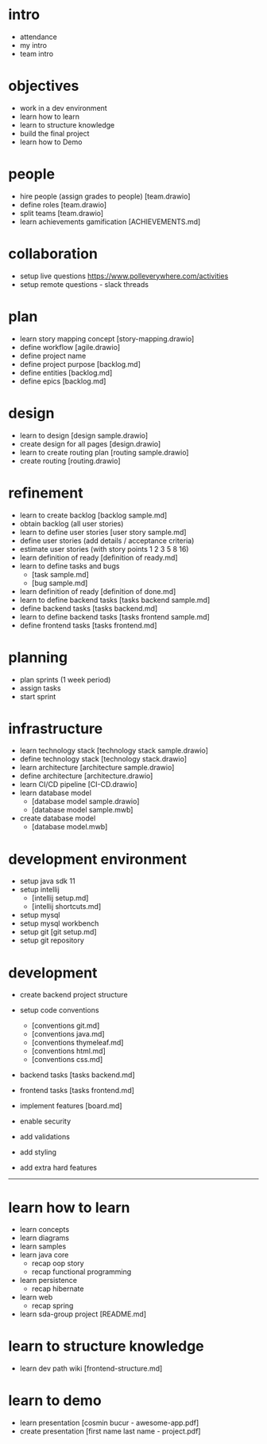 # intro

- attendance
- my intro
- team intro

# objectives

- work in a dev environment
- learn how to learn
- learn to structure knowledge
- build the final project
- learn how to Demo

# people

- hire people (assign grades to people) [team.drawio]
- define roles [team.drawio]
- split teams [team.drawio]
- learn achievements gamification [ACHIEVEMENTS.md]

# collaboration

- setup live questions https://www.polleverywhere.com/activities
- setup remote questions - slack threads

# plan

- learn story mapping concept [story-mapping.drawio]
- define workflow [agile.drawio]
- define project name
- define project purpose [backlog.md]
- define entities [backlog.md]
- define epics [backlog.md]

# design

- learn to design [design sample.drawio]
- create design for all pages [design.drawio]
- learn to create routing plan [routing sample.drawio]
- create routing [routing.drawio]

# refinement

- learn to create backlog [backlog sample.md]
- obtain backlog (all user stories)
- learn to define user stories [user story sample.md]
- define user stories (add details / acceptance criteria)
- estimate user stories (with story points 1 2 3 5 8 16)
- learn definition of ready [definition of ready.md]
- learn to define tasks and bugs
  - [task sample.md]
  - [bug sample.md]
- learn definition of ready [definition of done.md]
- learn to define backend tasks [tasks backend sample.md]
- define backend tasks [tasks backend.md]
- learn to define backend tasks [tasks frontend sample.md]
- define frontend tasks [tasks frontend.md]

# planning

- plan sprints (1 week period)
- assign tasks
- start sprint

# infrastructure

- learn technology stack [technology stack sample.drawio]
- define technology stack [technology stack.drawio]
- learn architecture [architecture sample.drawio]
- define architecture [architecture.drawio]
- learn CI/CD pipeline [CI-CD.drawio]
- learn database model
  - [database model sample.drawio]
  - [database model sample.mwb]
- create database model
  - [database model.mwb]

# development environment

- setup java sdk 11
- setup intellij
  - [intellij setup.md]
  - [intellij shortcuts.md]
- setup mysql
- setup mysql workbench
- setup git [git setup.md]
- setup git repository

# development

- create backend project structure
- setup code conventions
  - [conventions git.md]
  - [conventions java.md]
  - [conventions thymeleaf.md]
  - [conventions html.md]
  - [conventions css.md]

- backend tasks [tasks backend.md]
- frontend tasks [tasks frontend.md]
- implement features [board.md]
- enable security
- add validations
- add styling
- add extra hard features

---

# learn how to learn

- learn concepts
- learn diagrams
- learn samples
- learn java core
  - recap oop story
  - recap functional programming
- learn persistence
  - recap hibernate
- learn web
  - recap spring
- learn sda-group project [README.md]

# learn to structure knowledge

- learn dev path wiki [frontend-structure.md]

# learn to demo

- learn presentation [cosmin bucur - awesome-app.pdf]
- create presentation [first name last name - project.pdf]

